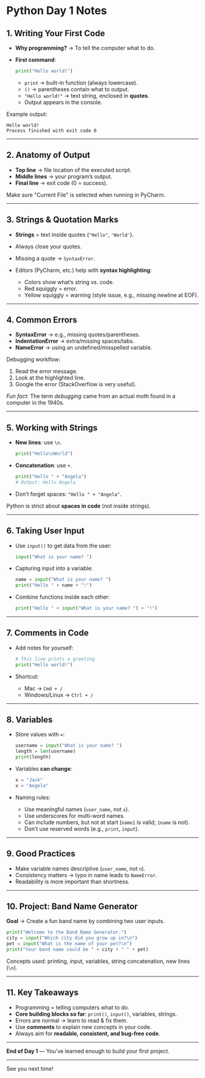 # Python Day 1 Notes

## 1. Writing Your First Code

* **Why programming?** → To tell the computer what to do.
* **First command**:

  ```python
  print("Hello world!")
  ```

  * `print` → built-in function (always lowercase).
  * `()` → parentheses contain what to output.
  * `"Hello world!"` → text string, enclosed in **quotes**.
  * Output appears in the console.

Example output:

```
Hello world!
Process finished with exit code 0
```

---

## 2. Anatomy of Output

* **Top line** → file location of the executed script.
* **Middle lines** → your program’s output.
* **Final line** → exit code (0 = success).

Make sure "Current File" is selected when running in PyCharm.

---

## 3. Strings & Quotation Marks

* **Strings** = text inside quotes (`"Hello"`, `'World'`).
* Always close your quotes.
* Missing a quote → `SyntaxError`.
* Editors (PyCharm, etc.) help with **syntax highlighting**:

  * Colors show what’s string vs. code.
  * Red squiggly = error.
  * Yellow squiggly = warning (style issue, e.g., missing newline at EOF).

---

## 4. Common Errors

* **SyntaxError** → e.g., missing quotes/parentheses.
* **IndentationError** → extra/missing spaces/tabs.
* **NameError** → using an undefined/misspelled variable.

Debugging workflow:

1. Read the error message.
2. Look at the highlighted line.
3. Google the error (StackOverflow is very useful).

*Fun fact*: The term *debugging* came from an actual moth found in a computer in the 1940s.

---

## 5. Working with Strings

* **New lines**: use `\n`.

  ```python
  print("Hello\nWorld")
  ```

* **Concatenation**: use `+`.

  ```python
  print("Hello " + "Angela")
  # Output: Hello Angela
  ```

* Don’t forget spaces: `"Hello " + "Angela"`.

Python is strict about **spaces in code** (not inside strings).

---

## 6. Taking User Input

* Use `input()` to get data from the user:

  ```python
  input("What is your name? ")
  ```

* Capturing input into a variable:

  ```python
  name = input("What is your name? ")
  print("Hello " + name + "!")
  ```

* Combine functions inside each other:

  ```python
  print("Hello " + input("What is your name? ") + "!")
  ```

---

## 7. Comments in Code

* Add notes for yourself:

  ```python
  # This line prints a greeting
  print("Hello world!")
  ```

* Shortcut:

  * Mac → `Cmd + /`
  * Windows/Linux → `Ctrl + /`

---

## 8. Variables

* Store values with `=`:

  ```python
  username = input("What is your name? ")
  length = len(username)
  print(length)
  ```

* Variables **can change**:

  ```python
  x = "Jack"
  x = "Angela"
  ```

* Naming rules:

  * Use meaningful names (`user_name`, not `x`).
  * Use underscores for multi-word names.
  * Can include numbers, but not at start (`name1` is valid; `1name` is not).
  * Don’t use reserved words (e.g., `print`, `input`).

---

## 9. Good Practices

* Make variable names descriptive (`user_name`, not `n`).
* Consistency matters → typo in name leads to `NameError`.
* Readability is more important than shortness.

---

## 10. Project: Band Name Generator

**Goal** → Create a fun band name by combining two user inputs.

```python
print("Welcome to the Band Name Generator.")
city = input("Which city did you grow up in?\n")
pet = input("What is the name of your pet?\n")
print("Your band name could be " + city + " " + pet)
```

Concepts used: printing, input, variables, string concatenation, new lines (`\n`).

---

## 11. Key Takeaways

* Programming = telling computers what to do.
* **Core building blocks so far**: `print()`, `input()`, variables, strings.
* Errors are normal → learn to read & fix them.
* Use **comments** to explain new concepts in your code.
* Always aim for **readable, consistent, and bug-free code**.

---

**End of Day 1** — You’ve learned enough to build your first project.

---

See you next time!

